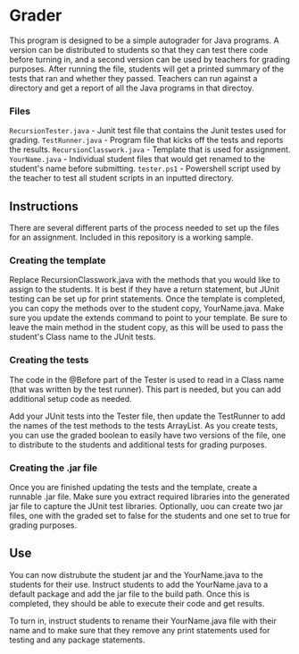 # Grader
This program is designed to be a simple autograder for Java programs. A version can be distributed to students so that they can test there code before turning in, and a second version can be used by teachers for grading purposes. After running the file, students will get a printed summary of the tests that ran and whether they passed. Teachers can run against a directory and get a report of all the Java programs in that directoy.

### Files
`RecursionTester.java` - Junit test file that contains the Junit testes used for grading.
`TestRunner.java` - Program file that kicks off the tests and reports the results.
`RecursionClasswork.java` - Template that is used for assignment.
`YourName.java` - Individual student files that would get renamed to the student's name before submitting.
`tester.ps1` - Powershell script used by the teacher to test all student scripts in an inputted directory.

## Instructions
There are several different parts of the process needed to set up the files for an assignment. Included in this repository is a working sample.

### Creating the template
Replace RecursionClasswork.java with the methods that you would like to assign to the students. It is best if they have a return statement, but JUnit testing can be set up for print statements. Once the template is completed, you can copy the methods over to the student copy, YourName.java. Make sure you update the extends command to point to your template. Be sure to leave the main method in the student copy, as this will be used to pass the student's Class name to the JUnit tests.

### Creating the tests
The code in the @Before part of the Tester is used to read in a Class name (that was written by the test runner). This part is needed, but you can add additional setup code as needed.

Add your JUnit tests into the Tester file, then update the TestRunner to add the names of the test methods to the tests ArrayList. As you create tests, you can use the graded boolean to easily have two versions of the file, one to distribute to the students and additional tests for grading purposes.

### Creating the .jar file
Once you are finished updating the tests and the template, create a runnable .jar file. Make sure you extract required libraries into the generated jar file to capture the JUnit test libraries. Optionally, uou can create two jar files, one with the graded set to false for the students and one set to true for grading purposes.

## Use
You can now distrubute the student jar and the YourName.java to the students for their use. Instruct students to add the YourName.java to a default package and add the jar file to the build path. Once this is completed, they should be able to execute their code and get results.

To turn in, instruct students to rename their YourName.java file with their name and to make sure that they remove any print statements used for testing and any package statements.

